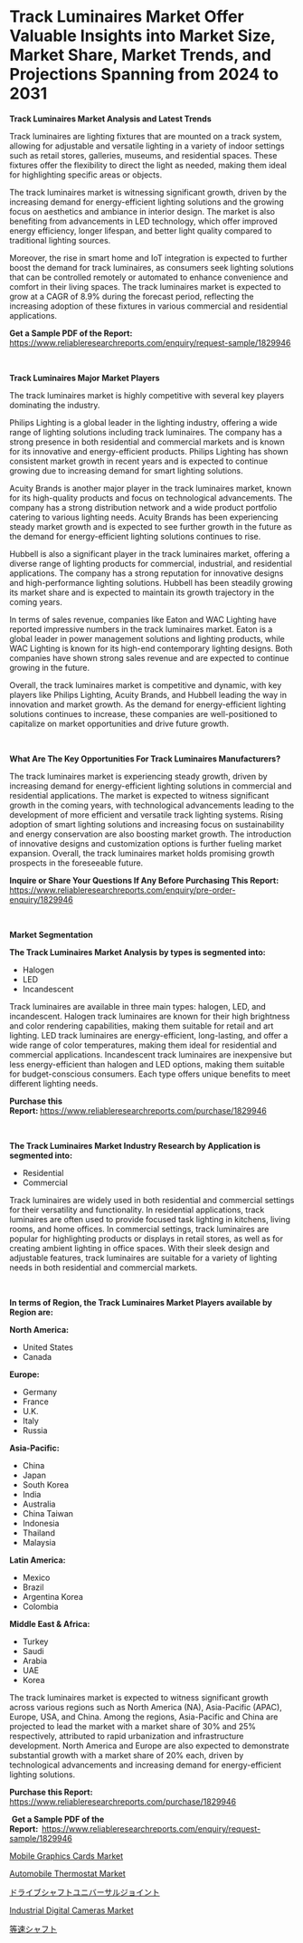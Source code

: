 <p><h1>Track Luminaires Market Offer Valuable Insights into Market Size, Market Share, Market Trends, and Projections Spanning from 2024 to 2031</h1></p><p><strong>Track Luminaires Market Analysis and Latest Trends</strong></p>
<p><p>Track luminaires are lighting fixtures that are mounted on a track system, allowing for adjustable and versatile lighting in a variety of indoor settings such as retail stores, galleries, museums, and residential spaces. These fixtures offer the flexibility to direct the light as needed, making them ideal for highlighting specific areas or objects.</p><p>The track luminaires market is witnessing significant growth, driven by the increasing demand for energy-efficient lighting solutions and the growing focus on aesthetics and ambiance in interior design. The market is also benefiting from advancements in LED technology, which offer improved energy efficiency, longer lifespan, and better light quality compared to traditional lighting sources.</p><p>Moreover, the rise in smart home and IoT integration is expected to further boost the demand for track luminaires, as consumers seek lighting solutions that can be controlled remotely or automated to enhance convenience and comfort in their living spaces. The track luminaires market is expected to grow at a CAGR of 8.9% during the forecast period, reflecting the increasing adoption of these fixtures in various commercial and residential applications.</p></p>
<p><strong>Get a Sample PDF of the Report:&nbsp;</strong> <a href="https://www.reliableresearchreports.com/enquiry/request-sample/1829946">https://www.reliableresearchreports.com/enquiry/request-sample/1829946</a></p>
<p>&nbsp;</p>
<p><strong>Track Luminaires Major Market Players</strong></p>
<p><p>The track luminaires market is highly competitive with several key players dominating the industry. </p><p>Philips Lighting is a global leader in the lighting industry, offering a wide range of lighting solutions including track luminaires. The company has a strong presence in both residential and commercial markets and is known for its innovative and energy-efficient products. Philips Lighting has shown consistent market growth in recent years and is expected to continue growing due to increasing demand for smart lighting solutions.</p><p>Acuity Brands is another major player in the track luminaires market, known for its high-quality products and focus on technological advancements. The company has a strong distribution network and a wide product portfolio catering to various lighting needs. Acuity Brands has been experiencing steady market growth and is expected to see further growth in the future as the demand for energy-efficient lighting solutions continues to rise.</p><p>Hubbell is also a significant player in the track luminaires market, offering a diverse range of lighting products for commercial, industrial, and residential applications. The company has a strong reputation for innovative designs and high-performance lighting solutions. Hubbell has been steadily growing its market share and is expected to maintain its growth trajectory in the coming years.</p><p>In terms of sales revenue, companies like Eaton and WAC Lighting have reported impressive numbers in the track luminaires market. Eaton is a global leader in power management solutions and lighting products, while WAC Lighting is known for its high-end contemporary lighting designs. Both companies have shown strong sales revenue and are expected to continue growing in the future.</p><p>Overall, the track luminaires market is competitive and dynamic, with key players like Philips Lighting, Acuity Brands, and Hubbell leading the way in innovation and market growth. As the demand for energy-efficient lighting solutions continues to increase, these companies are well-positioned to capitalize on market opportunities and drive future growth.</p></p>
<p>&nbsp;</p>
<p><strong>What Are The Key Opportunities For Track Luminaires Manufacturers?</strong></p>
<p><p>The track luminaires market is experiencing steady growth, driven by increasing demand for energy-efficient lighting solutions in commercial and residential applications. The market is expected to witness significant growth in the coming years, with technological advancements leading to the development of more efficient and versatile track lighting systems. Rising adoption of smart lighting solutions and increasing focus on sustainability and energy conservation are also boosting market growth. The introduction of innovative designs and customization options is further fueling market expansion. Overall, the track luminaires market holds promising growth prospects in the foreseeable future.</p></p>
<p><strong>Inquire or Share Your Questions If Any Before Purchasing This Report:</strong> <a href="https://www.reliableresearchreports.com/enquiry/pre-order-enquiry/1829946">https://www.reliableresearchreports.com/enquiry/pre-order-enquiry/1829946</a></p>
<p>&nbsp;</p>
<p><strong>Market Segmentation</strong></p>
<p><strong>The Track Luminaires Market Analysis by types is segmented into:</strong></p>
<p><ul><li>Halogen</li><li>LED</li><li>Incandescent</li></ul></p>
<p><p>Track luminaires are available in three main types: halogen, LED, and incandescent. Halogen track luminaires are known for their high brightness and color rendering capabilities, making them suitable for retail and art lighting. LED track luminaires are energy-efficient, long-lasting, and offer a wide range of color temperatures, making them ideal for residential and commercial applications. Incandescent track luminaires are inexpensive but less energy-efficient than halogen and LED options, making them suitable for budget-conscious consumers. Each type offers unique benefits to meet different lighting needs.</p></p>
<p><strong>Purchase this Report:&nbsp;</strong><a href="https://www.reliableresearchreports.com/purchase/1829946">https://www.reliableresearchreports.com/purchase/1829946</a></p>
<p>&nbsp;</p>
<p><strong>The Track Luminaires Market Industry Research by Application is segmented into:</strong></p>
<p><ul><li>Residential</li><li>Commercial</li></ul></p>
<p><p>Track luminaires are widely used in both residential and commercial settings for their versatility and functionality. In residential applications, track luminaires are often used to provide focused task lighting in kitchens, living rooms, and home offices. In commercial settings, track luminaires are popular for highlighting products or displays in retail stores, as well as for creating ambient lighting in office spaces. With their sleek design and adjustable features, track luminaires are suitable for a variety of lighting needs in both residential and commercial markets.</p></p>
<p>&nbsp;</p>
<p><strong>In terms of Region, the Track Luminaires Market Players available by Region are:</strong></p>
<p>
    <p> <strong> North America: </strong>
        <ul>
            <li>United States</li>
            <li>Canada</li>
        </ul>
        </p> 
    <p> <strong> Europe: </strong>
        <ul>
            <li>Germany</li>
            <li>France</li>
            <li>U.K.</li>
            <li>Italy</li>
            <li>Russia</li>
        </ul>
        </p> 
    <p> <strong> Asia-Pacific: </strong>
        <ul>
            <li>China</li>
            <li>Japan</li>
            <li>South Korea</li>
            <li>India</li>
            <li>Australia</li>
            <li>China Taiwan</li>
            <li>Indonesia</li>
            <li>Thailand</li>
            <li>Malaysia</li>
        </ul>
        </p> 
    <p> <strong> Latin America: </strong>
        <ul>
            <li>Mexico</li>
            <li>Brazil</li>
            <li>Argentina Korea</li>
            <li>Colombia</li>
        </ul>
        </p> 
    <p> <strong> Middle East & Africa: </strong>
        <ul>
            <li>Turkey</li>
            <li>Saudi</li>
            <li>Arabia</li>
            <li>UAE</li>
            <li>Korea</li>
        </ul>
    </p>
    </p>
<p><p>The track luminaires market is expected to witness significant growth across various regions such as North America (NA), Asia-Pacific (APAC), Europe, USA, and China. Among the regions, Asia-Pacific and China are projected to lead the market with a market share of 30% and 25% respectively, attributed to rapid urbanization and infrastructure development. North America and Europe are also expected to demonstrate substantial growth with a market share of 20% each, driven by technological advancements and increasing demand for energy-efficient lighting solutions.</p></p>
<p><strong>Purchase this Report: </strong><a href="https://www.reliableresearchreports.com/purchase/1829946">https://www.reliableresearchreports.com/purchase/1829946</a></p>
<p>&nbsp;<strong>Get a Sample PDF of the Report:&nbsp;&nbsp;</strong><a href="https://www.reliableresearchreports.com/enquiry/request-sample/1829946">https://www.reliableresearchreports.com/enquiry/request-sample/1829946</a></p>
<p><strong></strong></p>
<p><p><a href="https://github.com/Glendatilghmankmgz0rbhwpy/Market-Research-Report-List-1/blob/main/mobile-graphics-cards-market.md">Mobile Graphics Cards Market</a></p><p><a href="https://issuu.com/reportprime-2/docs/automobile-thermostat-market-size-2030.pptx">Automobile Thermostat Market</a></p><p><a href="https://github.com/mcbeesbxa270/Market-Research-Report-List-1/blob/main/277253612042.md">ドライブシャフトユニバーサルジョイント</a></p><p><a href="https://github.com/dx0328/Market-Research-Report-List-2/blob/main/industrial-digital-cameras-market.md">Industrial Digital Cameras Market</a></p><p><a href="https://github.com/EmoryYundt1935/Market-Research-Report-List-1/blob/main/238246712043.md">等速シャフト</a></p></p>